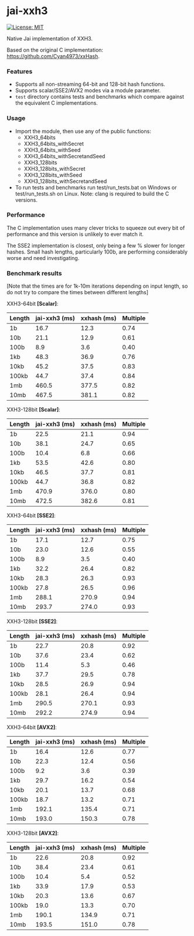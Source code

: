 # jai-xxh3

[![License: MIT](https://img.shields.io/badge/License-MIT-green.svg)](LICENSE.txt)

Native Jai implementation of XXH3.

Based on the original C implementation: https://github.com/Cyan4973/xxHash.

### Features

 - Supports all non-streaming 64-bit and 128-bit hash functions.
 - Supports scalar/SSE2/AVX2 modes via a module parameter.
 - `test` directory contains tests and benchmarks which compare against the equivalent C implementations.

### Usage

 - Import the module, then use any of the public functions:
    - XXH3_64bits
    - XXH3_64bits_withSecret
    - XXH3_64bits_withSeed
    - XXH3_64bits_withSecretandSeed
    - XXH3_128bits
    - XXH3_128bits_withSecret
    - XXH3_128bits_withSeed
    - XXH3_128bits_withSecretandSeed
 - To run tests and benchmarks run test/run_tests.bat on Windows or test/run_tests.sh on Linux. Note: clang is required to build the C versions.

### Performance

The C implementation uses many clever tricks to squeeze out every bit of performance and this version is unlikely to ever match it.

The SSE2 implementation is closest, only being a few % slower for longer hashes. Small hash lengths, particularly 100b, are performing considerably worse and need investigating.

### Benchmark results

[Note that the times are for 1k-10m iterations depending on input length, so do not try to compare the times between different lengths]

XXH3-64bit **[Scalar]**:

| Length | jai-xxh3 (ms) | xxhash (ms) | Multiple |
| ------ | ------------- | ----------- | -------- |
| 1b | 16.7 | 12.3 | 0.74 |
| 10b | 21.1 | 12.9 | 0.61 |
| 100b | 8.9 | 3.6 | 0.40 |
| 1kb | 48.3 | 36.9 | 0.76 |
| 10kb | 45.2 | 37.5 | 0.83 |
| 100kb | 44.7 | 37.4 | 0.84 |
| 1mb | 460.5 | 377.5 | 0.82 |
| 10mb | 467.5 | 381.1 | 0.82 |

XXH3-128bit **[Scalar]**:

| Length | jai-xxh3 (ms) | xxhash (ms) | Multiple |
| ------ | ------------- | ----------- | -------- |
| 1b | 22.5 | 21.1 | 0.94 |
| 10b | 38.1 | 24.7 | 0.65 |
| 100b | 10.4 | 6.8 | 0.66 |
| 1kb | 53.5 | 42.6 | 0.80 |
| 10kb | 46.5 | 37.7 | 0.81 |
| 100kb | 44.7 | 36.8 | 0.82 |
| 1mb | 470.9 | 376.0 | 0.80 |
| 10mb | 472.5 | 382.6 | 0.81 |

XXH3-64bit **[SSE2]**:

| Length | jai-xxh3 (ms) | xxhash (ms) | Multiple |
| ------ | ------------- | ----------- | -------- |
| 1b | 17.1 | 12.7 | 0.75 |
| 10b | 23.0 | 12.6 | 0.55 |
| 100b | 8.9 | 3.5 | 0.40 |
| 1kb | 32.2 | 26.4 | 0.82 |
| 10kb | 28.3 | 26.3 | 0.93 |
| 100kb | 27.8 | 26.5 | 0.96 |
| 1mb | 288.1 | 270.9 | 0.94 |
| 10mb | 293.7 | 274.0 | 0.93 |

XXH3-128bit **[SSE2]**:

| Length | jai-xxh3 (ms) | xxhash (ms) | Multiple |
| ------ | ------------- | ----------- | -------- |
| 1b | 22.7 | 20.8 | 0.92 |
| 10b | 37.6 | 23.4 | 0.62 |
| 100b | 11.4 | 5.3 | 0.46 |
| 1kb | 37.7 | 29.5 | 0.78 |
| 10kb | 28.5 | 26.9 | 0.94 |
| 100kb | 28.1 | 26.4 | 0.94 |
| 1mb | 290.5 | 270.1 | 0.93 |
| 10mb | 292.2 | 274.9 | 0.94 |

XXH3-64bit **[AVX2]**:

| Length | jai-xxh3 (ms) | xxhash (ms) | Multiple |
| ------ | ------------- | ----------- | -------- |
| 1b | 16.4 | 12.6 | 0.77 |
| 10b | 22.3 | 12.4 | 0.56 |
| 100b | 9.2 | 3.6 | 0.39 |
| 1kb | 29.7 | 16.2 | 0.54 |
| 10kb | 20.1 | 13.7 | 0.68 |
| 100kb | 18.7 | 13.2 | 0.71 |
| 1mb | 192.1 | 135.4 | 0.71 |
| 10mb | 193.0 | 150.3 | 0.78 |

XXH3-128bit **[AVX2]**:

| Length | jai-xxh3 (ms) | xxhash (ms) | Multiple |
| ------ | ------------- | ----------- | -------- |
| 1b | 22.6 | 20.8 | 0.92 |
| 10b | 38.4 | 23.4 | 0.61 |
| 100b | 10.4 | 5.4 | 0.52 |
| 1kb | 33.9 | 17.9 | 0.53 |
| 10kb | 20.3 | 13.6 | 0.67 |
| 100kb | 19.0 | 13.3 | 0.70 |
| 1mb | 190.1 | 134.9 | 0.71 |
| 10mb | 193.5 | 151.0 | 0.78 |
